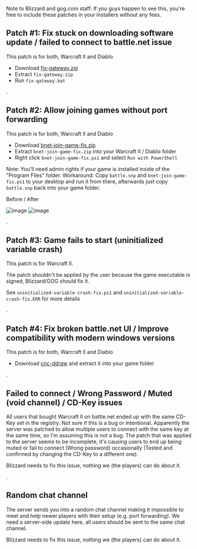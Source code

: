 Note to Blizzard and gog.com staff: If you guys happen to see this, you're free to include these patches in your installers without any fees.


Patch #1: Fix stuck on downloading software update / failed to connect to battle.net issue
-----------------
This patch is for both, Warcraft II and Diablo

 - Download [fix-gateway.zip](https://downgit.github.io/#/home?url=https://github.com/FunkyFr3sh/Warcraft-II-Powershell-Patches/blob/main/fix-gateway.bat)
 - Extract `fix-gateway.zip`
 - Run `fix-gateway.bat`


.

Patch #2: Allow joining games without port forwarding
-----------------
This patch is for both, Warcraft II and Diablo

 - Download [bnet-join-game-fix.zip](https://downgit.github.io/#/home?url=https://github.com/FunkyFr3sh/Warcraft-II-Powershell-Patches/blob/main/bnet-join-game-fix.ps1)
 - Extract `bnet-join-game-fix.zip` into your Warcraft II / Diablo folder
 - Right click `bnet-join-game-fix.ps1` and select `Run with PowerShell`

Note: You'll need admin rights if your game is installed inside of the "Program Files" folder. Workaround: Copy `battle.snp` and `bnet-join-game-fix.ps1` to your desktop and run it from there, afterwards just copy `battle.snp` back into your game folder.


Before / After

![image](https://github.com/FunkyFr3sh/Warcraft-II-Powershell-Patches/assets/8355237/3b0b7684-bcdb-48cf-b7f9-04055a953a92) ![image](https://github.com/FunkyFr3sh/Warcraft-II-Powershell-Patches/assets/8355237/d5c58a4c-b2f0-4915-8459-5da5fd0a099f)

.

Patch #3: Game fails to start (uninitialized variable crash)
-----------------
This patch is for Warcraft II. 

The patch shouldn't be applied by the user because the game executable is signed, Blizzard/GOG should fix it.

See `uninitialized-variable-crash-fix.ps1` and `uninitialized-variable-crash-fix.ERR` for more details

.

Patch #4: Fix broken battle.net UI / Improve compatibility with modern windows versions
-----------------
This patch is for both, Warcraft II and Diablo

- Download [cnc-ddraw](https://github.com/FunkyFr3sh/cnc-ddraw/releases/tag/battle.net) and extract it into your game folder 

.

Failed to connect / Wrong Password / Muted (void channel) / CD-Key issues
-----------------
All users that bought Warcraft II on battle.net ended up with the same CD-Key set in the registry. Not sure if this is a bug or intentional. Apparently the server was patched to allow multiple users to connect with the same key at the same time, so I'm assuming this is not a bug. The patch that was applied to the server seems to be incomplete, it's causing users to end up being muted or fail to connect (Wrong password) occasionally (Tested and confirmed by changing the CD-Key to a different one).

Blizzard needs to fix this issue, nothing we (the players) can do about it.

.

Random chat channel
-----------------
The server sends you into a random chat channel making it impossible to meet and help newer players with their setup (e.g. port forwarding). We need a server-side update here, all users should be sent to the same chat channel.

Blizzard needs to fix this issue, nothing we (the players) can do about it. 
